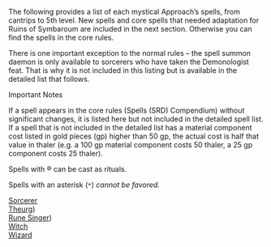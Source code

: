 The following provides a list of each mystical Approach’s spells, from cantrips to 5th level. New spells and core spells that needed adaptation for Ruins of Symbaroum are included in the next section. Otherwise you can find the spells in the core rules.

There is one important exception to the normal rules – the spell summon daemon is only available to sorcerers who have taken the Demonologist feat. That is why it is not included in this listing but is available in the detailed list that follows.

Important Notes

If a spell appears in the core rules (Spells (SRD) Compendium) without significant changes, it is listed here but not included in the detailed spell list. If a spell that is not included in the detailed list has a material component cost listed in gold pieces (gp) higher than 50 gp, the actual cost is half that value in thaler (e.g. a 100 gp material component costs 50 thaler, a 25 gp component costs 25 thaler).

Spells with &reg; can be cast as rituals.

Spells with an asterisk (`*`) *cannot be favored.*

[Sorcerer](https://skroxiousdm.github.io/SkroxiousDM/6.Spells/Spell%20Lists/Sorcerer)<br/>
[Theurg](https://skroxiousdm.github.io/SkroxiousDM/6.Spells/Spell%20Lists/Theurg))<br/>
[Rune Singer](https://skroxiousdm.github.io/SkroxiousDM/6.Spells/Spell%20Lists/Rune%20Singer))<br/>
[Witch](https://skroxiousdm.github.io/SkroxiousDM/6.Spells/Spell%20Lists/Witch)<br/>
[Wizard](https://skroxiousdm.github.io/SkroxiousDM/6.Spells/Spell%20Lists/Wizard)<br/>
